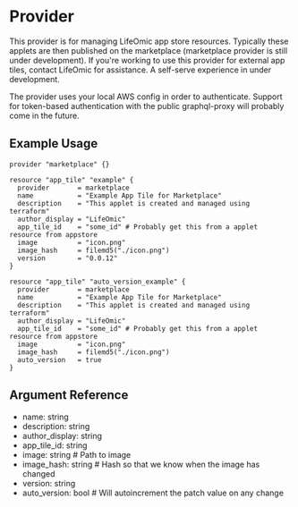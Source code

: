 # <provider> Provider

This provider is for managing LifeOmic app store resources. Typically these applets are then published on the marketplace (marketplace provider is still under development). If you're working to use this provider for external app tiles, contact LifeOmic for assistance. A self-serve experience in under development.

The provider uses your local AWS config in order to authenticate. Support for token-based authentication with the public graphql-proxy will probably come in the future.

## Example Usage

```hcl
provider "marketplace" {}

resource "app_tile" "example" {
  provider       = marketplace
  name           = "Example App Tile for Marketplace"
  description    = "This applet is created and managed using terraform"
  author_display = "LifeOmic"
  app_tile_id    = "some_id" # Probably get this from a applet resource from appstore
  image          = "icon.png"
  image_hash     = filemd5("./icon.png")
  version        = "0.0.12"
}

resource "app_tile" "auto_version_example" {
  provider       = marketplace
  name           = "Example App Tile for Marketplace"
  description    = "This applet is created and managed using terraform"
  author_display = "LifeOmic"
  app_tile_id    = "some_id" # Probably get this from a applet resource from appstore
  image          = "icon.png"
  image_hash     = filemd5("./icon.png")
  auto_version   = true
}
```

## Argument Reference

* name: string
* description: string
* author_display: string
* app_tile_id: string
* image: string # Path to image
* image_hash: string # Hash so that we know when the image has changed
* version: string
* auto_version: bool # Will autoincrement the patch value on any change

